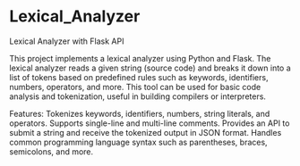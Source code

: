 # Lexical_Analyzer
Lexical Analyzer with Flask API

This project implements a lexical analyzer using Python and Flask. The lexical analyzer reads a given string (source code) and breaks it down into a list of tokens based on predefined rules such as keywords, identifiers, numbers, operators, and more. This tool can be used for basic code analysis and tokenization, useful in building compilers or interpreters.

Features:
Tokenizes keywords, identifiers, numbers, string literals, and operators.
Supports single-line and multi-line comments.
Provides an API to submit a string and receive the tokenized output in JSON format.
Handles common programming language syntax such as parentheses, braces, semicolons, and more.
